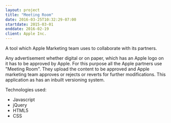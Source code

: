 ```yaml
---
layout: project
title: "Meeting Room"
date: 2016-03-25T10:32:29-07:00
startdate: 2015-03-01
enddate: 2016-02-19
client: Apple Inc.
---
```


A tool which Apple Marketing team uses to collaborate with its partners.

<!--more-->

Any advertisement whether digital or on paper, which has an Apple logo on it has to be approved by Apple. For this purpose all the Apple partners use "Meeting Room". They upload the content to be approved and Apple marketing team approves or rejects or reverts for further modifications. This application as has an inbuilt versioning system.

Technologies used:

-   Javascript
-   jQuery
-   HTML5
-   CSS
